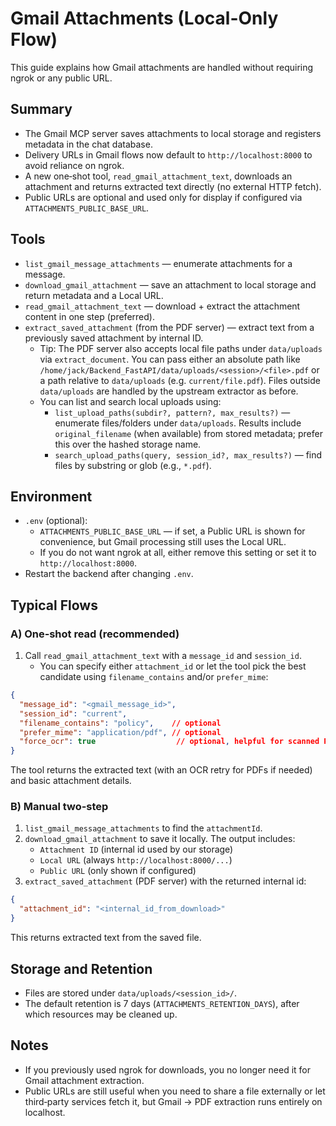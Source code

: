 # Gmail Attachments (Local-Only Flow)

This guide explains how Gmail attachments are handled without requiring ngrok or any public URL.

## Summary
- The Gmail MCP server saves attachments to local storage and registers metadata in the chat database.
- Delivery URLs in Gmail flows now default to `http://localhost:8000` to avoid reliance on ngrok.
- A new one‑shot tool, `read_gmail_attachment_text`, downloads an attachment and returns extracted text directly (no external HTTP fetch).
- Public URLs are optional and used only for display if configured via `ATTACHMENTS_PUBLIC_BASE_URL`.

## Tools

- `list_gmail_message_attachments` — enumerate attachments for a message.
- `download_gmail_attachment` — save an attachment to local storage and return metadata and a Local URL.
- `read_gmail_attachment_text` — download + extract the attachment content in one step (preferred).
- `extract_saved_attachment` (from the PDF server) — extract text from a previously saved attachment by internal ID.
  - Tip: The PDF server also accepts local file paths under `data/uploads` via `extract_document`. You can pass either an absolute path like `/home/jack/Backend_FastAPI/data/uploads/<session>/<file>.pdf` or a path relative to `data/uploads` (e.g. `current/file.pdf`). Files outside `data/uploads` are handled by the upstream extractor as before.
  - You can list and search local uploads using:
    - `list_upload_paths(subdir?, pattern?, max_results?)` — enumerate files/folders under `data/uploads`. Results include `original_filename` (when available) from stored metadata; prefer this over the hashed storage name.
    - `search_upload_paths(query, session_id?, max_results?)` — find files by substring or glob (e.g., `*.pdf`).

## Environment

- `.env` (optional):
  - `ATTACHMENTS_PUBLIC_BASE_URL` — if set, a Public URL is shown for convenience, but Gmail processing still uses the Local URL.
  - If you do not want ngrok at all, either remove this setting or set it to `http://localhost:8000`.
- Restart the backend after changing `.env`.

## Typical Flows

### A) One‑shot read (recommended)
1) Call `read_gmail_attachment_text` with a `message_id` and `session_id`.
   - You can specify either `attachment_id` or let the tool pick the best candidate using `filename_contains` and/or `prefer_mime`:

```json
{
  "message_id": "<gmail_message_id>",
  "session_id": "current",
  "filename_contains": "policy",    // optional
  "prefer_mime": "application/pdf", // optional
  "force_ocr": true                  // optional, helpful for scanned PDFs
}
```

The tool returns the extracted text (with an OCR retry for PDFs if needed) and basic attachment details.

### B) Manual two‑step
1) `list_gmail_message_attachments` to find the `attachmentId`.
2) `download_gmail_attachment` to save it locally. The output includes:
   - `Attachment ID` (internal id used by our storage)
   - `Local URL` (always `http://localhost:8000/...`)
   - `Public URL` (only shown if configured)
3) `extract_saved_attachment` (PDF server) with the returned internal id:

```json
{
  "attachment_id": "<internal_id_from_download>"
}
```

This returns extracted text from the saved file.

## Storage and Retention
- Files are stored under `data/uploads/<session_id>/`.
- The default retention is 7 days (`ATTACHMENTS_RETENTION_DAYS`), after which resources may be cleaned up.

## Notes
- If you previously used ngrok for downloads, you no longer need it for Gmail attachment extraction.
- Public URLs are still useful when you need to share a file externally or let third‑party services fetch it, but Gmail → PDF extraction runs entirely on localhost.
